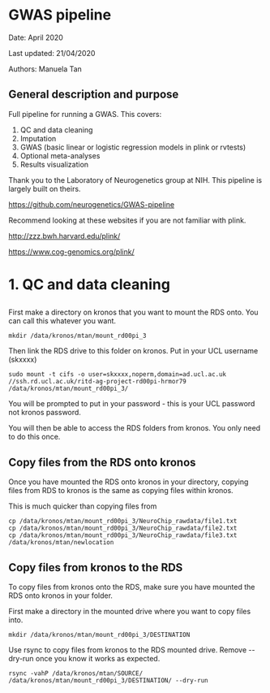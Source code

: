 # GWAS pipeline

Date: April 2020

Last updated: 21/04/2020

Authors: Manuela Tan


## General description and purpose
Full pipeline for running a GWAS. This covers:
1. QC and data cleaning
2. Imputation
3. GWAS (basic linear or logistic regression models in plink or rvtests)
4. Optional meta-analyses
5. Results visualization

Thank you to the Laboratory of Neurogenetics group at NIH. This pipeline is largely built on theirs.

https://github.com/neurogenetics/GWAS-pipeline

Recommend looking at these websites if you are not familiar with plink.

http://zzz.bwh.harvard.edu/plink/

https://www.cog-genomics.org/plink/


# 1. QC and data cleaning

## 

First make a directory on kronos that you want to mount the RDS onto. You can call this whatever you want.

```
mkdir /data/kronos/mtan/mount_rd00pi_3
```

Then link the RDS drive to this folder on kronos. Put in your UCL username (skxxxx) 

```
sudo mount -t cifs -o user=skxxxx,noperm,domain=ad.ucl.ac.uk //ssh.rd.ucl.ac.uk/ritd-ag-project-rd00pi-hrmor79 /data/kronos/mtan/mount_rd00pi_3/
```
You will be prompted to put in your password - this is your UCL password not kronos password.

You will then be able to access the RDS folders from kronos. You only need to do this once.

## Copy files from the RDS onto kronos

Once you have mounted the RDS onto kronos in your directory, copying files from RDS to kronos is the same as copying files within kronos.

This is much quicker than copying files from 

```
cp /data/kronos/mtan/mount_rd00pi_3/NeuroChip_rawdata/file1.txt 
cp /data/kronos/mtan/mount_rd00pi_3/NeuroChip_rawdata/file2.txt
cp /data/kronos/mtan/mount_rd00pi_3/NeuroChip_rawdata/file3.txt 
/data/kronos/mtan/newlocation
```

## Copy files from kronos to the RDS

To copy files from kronos onto the RDS, make sure you have mounted the RDS onto kronos in your folder.

First make a directory in the mounted drive where you want to copy files into.

```
mkdir /data/kronos/mtan/mount_rd00pi_3/DESTINATION
```

Use rsync to copy files from kronos to the RDS mounted drive. Remove --dry-run once you know it works as expected.

```
rsync -vahP /data/kronos/mtan/SOURCE/ /data/kronos/mtan/mount_rd00pi_3/DESTINATION/ --dry-run
```

 
